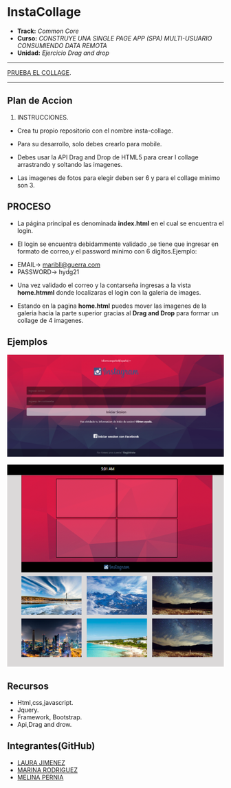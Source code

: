 # InstaCollage

* **Track:** _Common Core_
* **Curso:** _CONSTRUYE UNA SINGLE PAGE APP (SPA) MULTI-USUARIO CONSUMIENDO DATA REMOTA_
* **Unidad:** _Ejercicio Drag and drop_

*** 
[PRUEBA EL COLLAGE](https://laurajh16.github.io/instaCollage/).

***
## Plan de Accion

1. INSTRUCCIONES.

* Crea tu propio repositorio con el nombre insta-collage.

* Para su desarrollo, solo debes crearlo para mobile.

* Debes usar la API Drag and Drop de HTML5 para crear l collage arrastrando y soltando las imagenes.

* Las imagenes de fotos para elegir deben ser 6 y para el collage minimo son 3.


## PROCESO
* La página principal es denominada **index.html** en el cual se encuentra el login.

* El login se encuentra debidammente validado ,se tiene que ingresar en formato de correo,y el password minimo con 6 digitos.Ejemplo:
 
 - EMAIL-> maribll@guerra.com
 - PASSWORD-> hydg21

* Una vez validado el correo y la contarseña ingresas a la vista **home.htmml** donde localizaras el login con la galeria de images.

* Estando en la pagina **home.html** puedes mover las imagenes de la galeria hacia la parte superior gracias al **Drag and Drop** para formar un collage de 4 imagenes.

## Ejemplos

![login](assets/images/login.png)

![home](assets/images/home.png)

## Recursos

- Html,css,javascript.
- Jquery.
- Framework, Bootstrap.
- Api,Drag and drow.

## Integrantes(GitHub)

* [LAURA JIMENEZ](https://github.com/LauraJH16)
* [MARINA RODRIGUEZ](https://github.com/MarinaRH)
* [MELINA PERNIA ](https://github.com/MelinaPernia)